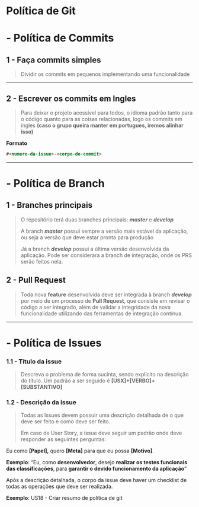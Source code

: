 # Política de Git

# - Política de Commits

## 1 - Faça commits simples

> Dividir os commits em pequenos implementando uma funcionalidade

---

## 2 - Escrever os commits em Ingles

> Para deixar o projeto acessível para todos, o idioma padrão tanto para o código quanto para as coisas relacionadas, logo os commits em ingles **(caso o grupo queira manter em portugues, iremos alinhar isso)**

**Formato**

```markdown
#<numero-da-issue>-<corpo-do-commit>
```

---

# - Política de Branch

## 1 - Branches principais

> O repositório terá duas branches principais: **_master_** e **_develop_**
>
> A branch **_master_** possui sempre a versão mais estável da aplicação, ou seja a versão que deve estar pronta para produção
>
> Já a branch **_develop_** possui a última versão desenvolvida da aplicação. Pode ser considerara a branch de integração, onde os PRS serão feitos nela.

## 2 - Pull Request

> Toda nova **feature** desenvolvida deve ser integrada à branch **_develop_** por meio de um processo de **Pull Request**, que consiste em revisar o código a ser integrado, além de validar a integridade da nova funcionalidade utilizando das ferramentas de integração contínua.

---

# - Política de Issues

### 1.1 - Título da issue

> Descreva o problema de forma sucinta, sendo explicito na descrição do título. Um padrão a ser seguido é **[USX]+[VERBO]+[SUBSTANTIVO]**

### 1.2 - Descrição da issue

> Todas as Issues devem possuir uma descrição detalhada de o que deve ser feito e como deve ser feito.
>
> Em caso de User Story, a issue deve seguir um padrão onde deve responder as seguintes perguntas:

Eu como **[Papel],** quero **[Meta]** para que eu possa **[Motivo]**.

**Exemplo**: “Eu, como **desenvolvedor**, desejo **realizar os testes funcionais das classificações**, para **garantir o devido funcionamento da aplicação**”

Após a descrição detalhada, o corpo da issue deve haver um checklist de todas as operações que deve ser realizada.

**Exemplo**: US18 - Criar resumo de política de git
